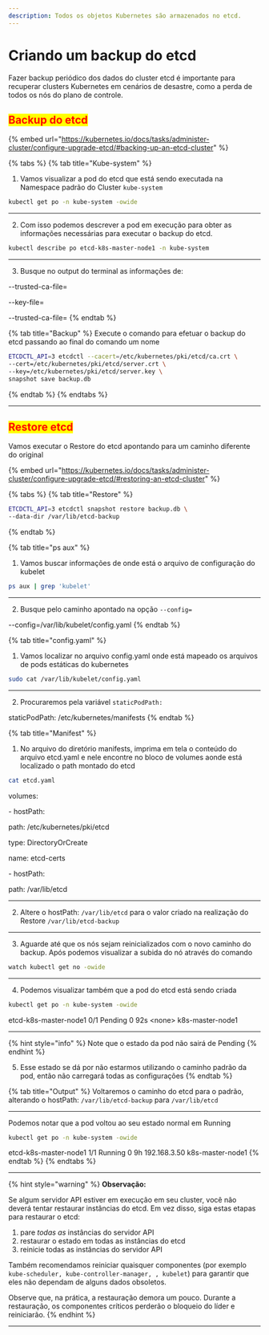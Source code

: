 ```yaml
---
description: Todos os objetos Kubernetes são armazenados no etcd.
---
```


# Criando um backup do etcd

Fazer backup periódico dos dados do cluster etcd é importante para recuperar clusters Kubernetes em cenários de desastre, como a perda de todos os nós do plano de controle.

## <mark style="color:red;">Backup do etcd</mark>

{% embed url="https://kubernetes.io/docs/tasks/administer-cluster/configure-upgrade-etcd/#backing-up-an-etcd-cluster" %}

{% tabs %}
{% tab title="Kube-system" %}
1. Vamos visualizar a pod do etcd que está sendo executada na Namespace padrão do Cluster `kube-system`

```bash
kubectl get po -n kube-system -owide
```

***

2. Com isso podemos descrever a pod em execução para obter as informações necessárias para executar o backup do etcd.

```bash
kubectl describe po etcd-k8s-master-node1 -n kube-system
```

***

3. Busque no output do terminal as informações de:

\--trusted-ca-file=

\--key-file=

\--trusted-ca-file=
{% endtab %}

{% tab title="Backup" %}
Execute o comando para efetuar o backup do etcd passando ao final do comando um nome

```bash
ETCDCTL_API=3 etcdctl --cacert=/etc/kubernetes/pki/etcd/ca.crt \
--cert=/etc/kubernetes/pki/etcd/server.crt \
--key=/etc/kubernetes/pki/etcd/server.key \
snapshot save backup.db
```
{% endtab %}
{% endtabs %}

***

## <mark style="color:red;">Restore etcd</mark>

Vamos executar o Restore do etcd apontando para um caminho diferente do original

{% embed url="https://kubernetes.io/docs/tasks/administer-cluster/configure-upgrade-etcd/#restoring-an-etcd-cluster" %}

{% tabs %}
{% tab title="Restore" %}
```bash
ETCDCTL_API=3 etcdctl snapshot restore backup.db \
--data-dir /var/lib/etcd-backup
```
{% endtab %}

{% tab title="ps aux" %}
1. Vamos buscar  informações de onde está o arquivo de configuração do kubelet&#x20;

```bash
ps aux | grep 'kubelet'
```

***

2. Busque pelo caminho apontado na opção `--config=`

\--config=/var/lib/kubelet/config.yaml
{% endtab %}

{% tab title="config.yaml" %}
1. Vamos localizar no arquivo config.yaml onde está mapeado os arquivos de pods estáticas do kubernetes

```bash
sudo cat /var/lib/kubelet/config.yaml
```

***

2. Procuraremos pela variável `staticPodPath:`

staticPodPath: /etc/kubernetes/manifests
{% endtab %}

{% tab title="Manifest" %}
1. No arquivo do diretório manifests,  imprima em tela o conteúdo do arquivo etcd.yaml e nele encontre no bloco de volumes aonde está localizado o path montado do etcd

```bash
cat etcd.yaml
```

volumes:

\-  hostPath:&#x20;

&#x20;       path: /etc/kubernetes/pki/etcd&#x20;

&#x20;       type: DirectoryOrCreate&#x20;

&#x20;   name: etcd-certs

\-  hostPath:&#x20;

&#x20;        path: /var/lib/etcd

***

2. Altere o hostPath:  `/var/lib/etcd` para o valor criado na realização do Restore `/var/lib/etcd-backup`

***

3. Aguarde até que os nós sejam reinicializados com o novo caminho do backup. Após podemos visualizar a subida do nó através do comando

```bash
watch kubectl get no -owide
```

***

4. Podemos visualizar também que a pod do etcd está sendo criada

```bash
kubectl get po -n kube-system -owide
```

etcd-k8s-master-node1       0/1           Pending       0 92s        \<none>         k8s-master-node1

***

{% hint style="info" %}
Note que o estado da pod não sairá de Pending
{% endhint %}

5. Esse estado se dá por não estarmos utilizando o caminho padrão da pod, então não carregará todas as configurações
{% endtab %}

{% tab title="Output" %}
Voltaremos o caminho  do etcd para o padrão, alterando o hostPath: `/var/lib/etcd-backup`   para `/var/lib/etcd`

***

Podemos notar que a pod voltou ao seu estado normal em Running

```bash
kubectl get po -n kube-system -owide
```

etcd-k8s-master-node1        1/1             Running       0 9h    192.168.3.50     k8s-master-node1
{% endtab %}
{% endtabs %}

***

{% hint style="warning" %}
**Observação:**

Se algum servidor API estiver em execução em seu cluster, você não deverá tentar restaurar instâncias do etcd. Em vez disso, siga estas etapas para restaurar o etcd:

1. pare _todas as_ instâncias do servidor API
2. restaurar o estado em todas as instâncias do etcd
3. reinicie todas as instâncias do servidor API

Também recomendamos reiniciar quaisquer componentes (por exemplo `kube-scheduler, kube-controller-manager, , kubelet`) para garantir que eles não dependam de alguns dados obsoletos.&#x20;

Observe que, na prática, a restauração demora um pouco. Durante a restauração, os componentes críticos perderão o bloqueio do líder e reiniciarão.
{% endhint %}

***
